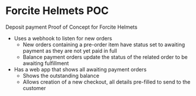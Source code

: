 # Forcite Helmets POC

Deposit payment Proof of Concept for Forcite Helmets

- Uses a webhook to listen for new orders
  - New orders containing a pre-order item have status set to awaiting payment as they are not yet paid in full
  - Balance payment orders update the status of the related order to be awaiting fulfillment
- Has a web app that shows all awaiting payment orders
  - Shows the outstanding balance
  - Allows creation of a new checkout, all details pre-filled to send to the customer
